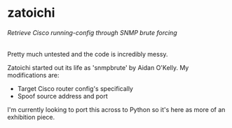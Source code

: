 # zatoichi
###### _Retrieve Cisco running-config through SNMP brute forcing_

Pretty much untested and the code is incredibly messy.

Zatoichi started out its life as 'snmpbrute' by Aidan O'Kelly. My modifications are:
* Target Cisco router config's specifically
* Spoof source address and port

I'm currently looking to port this across to Python so it's here as more of an exhibition piece.